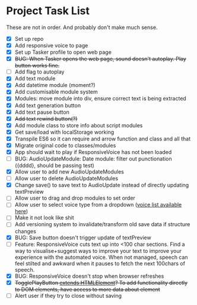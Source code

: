 # Project Task List

These are not in order. And probably don't make much sense.

- [x] Set up repo
- [x] Add responsive voice to page
- [x] Set up Tasker profile to open web page
- [x] ~~BUG: When Tasker opens the web page, sound doesn't autoplay. Play button works fine.~~
- [ ] Add flag to autoplay
- [x] Add text module
- [x] Add datetime module (moment?)
- [x] Add customisable module system
- [x] Modules: move module into div, ensure correct text is being extracted
- [x] Add text generation button
- [x] Add text pause button
- [x] ~~Add text rewind button(?)~~
- [x] Add module class to store info about script modules
- [x] Get save/load with localStorage working
- [x] Transpile ES6 so it can require and arrow function and class and all that
- [x] Migrate original code to classes/modules
- [x] App should wait to play if ResponsiveVoice has not been loaded
- [ ] BUG: AudioUpdateModule: Date module: filter out punctionation ({dddd}, should be passing test)
- [x] Allow user to add new AudioUpdateModules
- [ ] Allow user to delete AudioUpdateModules
- [x] Change save() to save text to AudioUpdate instead of directly updating textPreview
- [ ] Allow user to drag and drop modules to set order
- [ ] Allow user to select voice type from a dropdown ([voice list available here](https://responsivevoice.org/))
- [ ] Make it not look like shit
- [ ] Add versioning system to invalidate/transform old save data if structure changes
- [x] BUG: Save button doesn't trigger update of textPreview
- [ ] Feature: ResponsiveVoice cuts text up into <100 char sections. Find a way to visualise+suggest ways to improve your text to improve your experience with the automated voice. When not managed, speech can feel stilted and awkward when it pauses to fetch the next 100chars of speech.
- [x] BUG: ResponsiveVoice doesn't stop when browser refreshes
- [x] ~~TogglePlayButton [extends HTMLElement](https://developer.mozilla.org/en-US/docs/Web/Web_Components/Custom_Elements/Custom_Elements_with_Classes)? To add functionality directly to DOM elements, have access to more data about element~~
- [ ] Alert user if they try to close without saving

